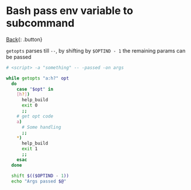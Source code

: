 # Bash pass env variable to subcommand

[Back](../../index.md#bash){: .button}

`getopts` parses till `--`, by shifting by `$OPTIND - 1` the remaining params can be passed

```bash
# <script> -a "something" -- -passed -on args

while getopts "a:h?" opt
  do
    case "$opt" in
    [h?])
      help_build
      exit 0
      ;;
    # get opt code
    a)
      # Some handling
      ;;
    *)
      help_build
      exit 1
      ;;
    esac
  done

  shift $(($OPTIND - 1))
  echo "Args passed $@"
```
